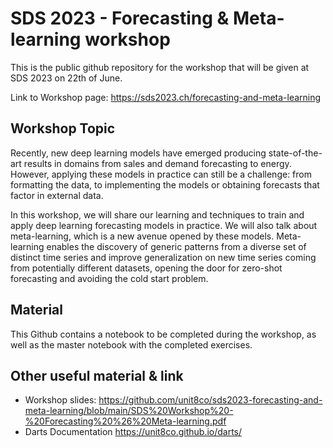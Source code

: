 # SDS 2023 - Forecasting & Meta-learning workshop
This is the public github repository for the workshop that will be given at SDS 2023 on 22th of June.

Link to Workshop page: https://sds2023.ch/forecasting-and-meta-learning

## Workshop Topic
Recently, new deep learning models have emerged producing state-of-the-art results in domains from sales and demand forecasting to energy. However, applying these models in practice can still be a challenge: from formatting the data, to implementing the models or obtaining forecasts that factor in external data.

In this workshop, we will share our learning and techniques to train and apply deep learning forecasting models in practice. We will also talk about meta-learning, which is a new avenue opened by these models. Meta-learning enables the discovery of generic patterns from a diverse set of distinct time series and improve generalization on new time series coming from potentially different datasets, opening the door for zero-shot forecasting and avoiding the cold start problem.

## Material
This Github contains a notebook to be completed during the workshop, as well as the master notebook with the completed exercises.

## Other useful material & link
- Workshop slides: https://github.com/unit8co/sds2023-forecasting-and-meta-learning/blob/main/SDS%20Workshop%20-%20Forecasting%20%26%20Meta-learning.pdf
- Darts Documentation https://unit8co.github.io/darts/
